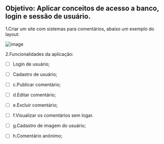 ## Objetivo: Aplicar conceitos de acesso a banco, login e sessão de usuário.

1.Criar um site com  sistemas para comentários, abaixo um exemplo do layout:

![image](https://user-images.githubusercontent.com/80076927/123020005-fb0f1180-d3a7-11eb-8d3e-fa0b3ce42093.png)




2.Funcionalidades da aplicação:

- [ ] Login de usuário;

- [ ] Cadastro de usuário;

- [ ] c.Publicar comentário;

- [ ] d.Editar comentário;

- [ ] e.Excluir comentário;

- [ ] f.Visualizar os comentários sem logar.

- [ ] g.Cadastro de imagem do usuário;

- [ ] h.Comentário anônimo;

